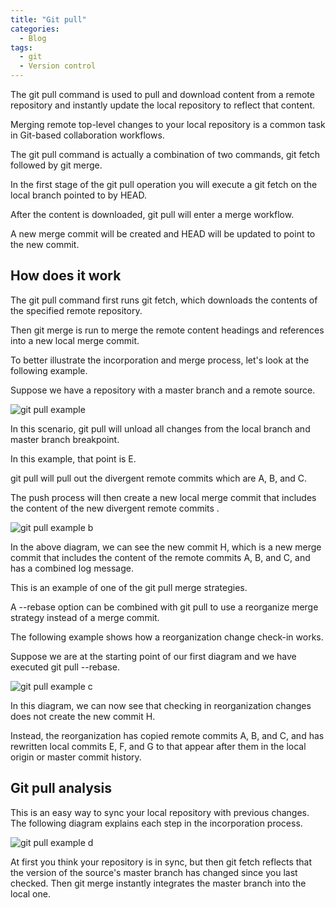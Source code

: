 ```yaml
---
title: "Git pull"
categories:
  - Blog
tags:
  - git
  - Version control
---
```


The git pull command is used to pull and download content from a remote repository and instantly update the local repository to reflect that content. 

Merging remote top-level changes to your local repository is a common task in Git-based collaboration workflows. 

The git pull command is actually a combination of two commands, git fetch followed by git merge. 

In the first stage of the git pull operation you will execute a git fetch on the local branch pointed to by HEAD.

After the content is downloaded, git pull will enter a merge workflow.

A new merge commit will be created and HEAD will be updated to point to the new commit. 

<h2>How does it work</h2>

The git pull command first runs git fetch, which downloads the contents of the specified remote repository. 

Then git merge is run to merge the remote content headings and references into a new local merge commit. 

To better illustrate the incorporation and merge process, let's look at the following example. 

Suppose we have a repository with a master branch and a remote source. 

<img src="https://i.imgur.com/decA0SI.jpg" alt="git pull example" > 

In this scenario, git pull will unload all changes from the local branch and master branch breakpoint. 

In this example, that point is E. 

git pull will pull out the divergent remote commits which are A, B, and C. 

The push process will then create a new local merge commit that includes the content of the new divergent remote commits . 


<img src="https://i.imgur.com/vc1wD8d.jpg" alt="git pull example b" > 

In the above diagram, we can see the new commit H, which is a new merge commit that includes the content of the remote commits A, B, and C, and has a combined log message.

This is an example of one of the git pull merge strategies. 

A --rebase option can be combined with git pull to use a reorganize merge strategy instead of a merge commit. 

The following example shows how a reorganization change check-in works. 

Suppose we are at the starting point of our first diagram and we have executed git pull --rebase. 


<img src="https://i.imgur.com/84rCMz4.png" alt="git pull example c" > 

In this diagram, we can now see that checking in reorganization changes does not create the new commit H.

Instead, the reorganization has copied remote commits A, B, and C, and has rewritten local commits E, F, and G to that appear after them in the local origin or master commit history. 


<h2>Git pull analysis</h2>

This is an easy way to sync your local repository with previous changes. The following diagram explains each step in the incorporation process. 

<img src="https://i.imgur.com/AM2qxq1.png" alt="git pull example d" > 

At first you think your repository is in sync, but then git fetch reflects that the version of the source's master branch has changed since you last checked. Then git merge instantly integrates the master branch into the local one. 